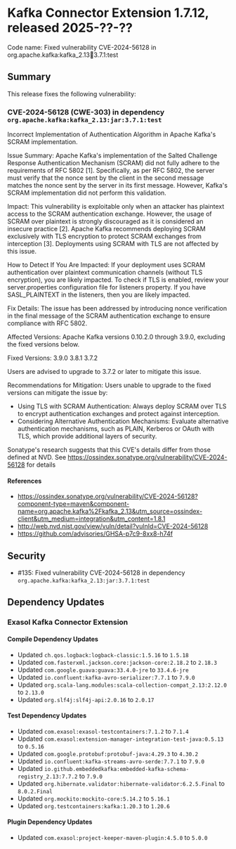 # Kafka Connector Extension 1.7.12, released 2025-??-??

Code name: Fixed vulnerability CVE-2024-56128 in org.apache.kafka:kafka_2.13:jar:3.7.1:test

## Summary

This release fixes the following vulnerability:

### CVE-2024-56128 (CWE-303) in dependency `org.apache.kafka:kafka_2.13:jar:3.7.1:test`
Incorrect Implementation of Authentication Algorithm in Apache Kafka's SCRAM implementation.

Issue Summary:
Apache Kafka's implementation of the Salted Challenge Response Authentication Mechanism (SCRAM) did not fully adhere to the requirements of RFC 5802 [1].
Specifically, as per RFC 5802, the server must verify that the nonce sent by the client in the second message matches the nonce sent by the server in its first message.
However, Kafka's SCRAM implementation did not perform this validation.

Impact:
This vulnerability is exploitable only when an attacker has plaintext access to the SCRAM authentication exchange. However, the usage of SCRAM over plaintext is strongly
discouraged as it is considered an insecure practice [2]. Apache Kafka recommends deploying SCRAM exclusively with TLS encryption to protect SCRAM exchanges from interception [3].
Deployments using SCRAM with TLS are not affected by this issue.

How to Detect If You Are Impacted:
If your deployment uses SCRAM authentication over plaintext communication channels (without TLS encryption), you are likely impacted.
To check if TLS is enabled, review your server.properties configuration file for listeners property. If you have SASL_PLAINTEXT in the listeners, then you are likely impacted.

Fix Details:
The issue has been addressed by introducing nonce verification in the final message of the SCRAM authentication exchange to ensure compliance with RFC 5802.

Affected Versions:
Apache Kafka versions 0.10.2.0 through 3.9.0, excluding the fixed versions below.

Fixed Versions:
3.9.0
3.8.1
3.7.2

Users are advised to upgrade to 3.7.2 or later to mitigate this issue.

Recommendations for Mitigation:
Users unable to upgrade to the fixed versions can mitigate the issue by:
- Using TLS with SCRAM Authentication:
Always deploy SCRAM over TLS to encrypt authentication exchanges and protect against interception.
- Considering Alternative Authentication Mechanisms:
Evaluate alternative authentication mechanisms, such as PLAIN, Kerberos or OAuth with TLS, which provide additional layers of security.

Sonatype's research suggests that this CVE's details differ from those defined at NVD. See https://ossindex.sonatype.org/vulnerability/CVE-2024-56128 for details
#### References
* https://ossindex.sonatype.org/vulnerability/CVE-2024-56128?component-type=maven&component-name=org.apache.kafka%2Fkafka_2.13&utm_source=ossindex-client&utm_medium=integration&utm_content=1.8.1
* http://web.nvd.nist.gov/view/vuln/detail?vulnId=CVE-2024-56128
* https://github.com/advisories/GHSA-p7c9-8xx8-h74f

## Security

* #135: Fixed vulnerability CVE-2024-56128 in dependency `org.apache.kafka:kafka_2.13:jar:3.7.1:test`

## Dependency Updates

### Exasol Kafka Connector Extension

#### Compile Dependency Updates

* Updated `ch.qos.logback:logback-classic:1.5.16` to `1.5.18`
* Updated `com.fasterxml.jackson.core:jackson-core:2.18.2` to `2.18.3`
* Updated `com.google.guava:guava:33.4.0-jre` to `33.4.6-jre`
* Updated `io.confluent:kafka-avro-serializer:7.7.1` to `7.9.0`
* Updated `org.scala-lang.modules:scala-collection-compat_2.13:2.12.0` to `2.13.0`
* Updated `org.slf4j:slf4j-api:2.0.16` to `2.0.17`

#### Test Dependency Updates

* Updated `com.exasol:exasol-testcontainers:7.1.2` to `7.1.4`
* Updated `com.exasol:extension-manager-integration-test-java:0.5.13` to `0.5.16`
* Updated `com.google.protobuf:protobuf-java:4.29.3` to `4.30.2`
* Updated `io.confluent:kafka-streams-avro-serde:7.7.1` to `7.9.0`
* Updated `io.github.embeddedkafka:embedded-kafka-schema-registry_2.13:7.7.2` to `7.9.0`
* Updated `org.hibernate.validator:hibernate-validator:6.2.5.Final` to `8.0.2.Final`
* Updated `org.mockito:mockito-core:5.14.2` to `5.16.1`
* Updated `org.testcontainers:kafka:1.20.3` to `1.20.6`

#### Plugin Dependency Updates

* Updated `com.exasol:project-keeper-maven-plugin:4.5.0` to `5.0.0`
